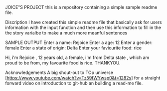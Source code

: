 JOICE"S PROJECT
this is a repository containing a simple sample readme file.

Discription
I have created this simple readme file that basically ask for users information with the input function and then use this information to fill in the the story varialbe to make a much more meanful sentences

SAMPLE OUTPUT
Enter a name: Rejoice Enter a age: 12 Enter a gender: female Enter a state of origin: Delta Enter your faviourite food: rice

Hi, i'm Rejoice , 12 years old, a female, i'm from Delta state , which am proud to be from, my favourite food is rice. THANKYOU.

Acknowledgements
A big shout-out to TOp universe [https://www.youtube.com/watch?v=Tz59fWYwsp0&t=1282s] for a straight forward video on introduction to git-hub an building a read-me file.
